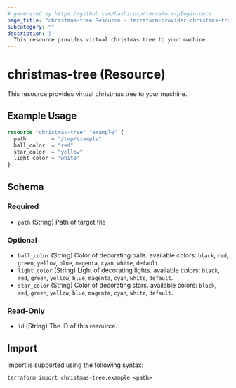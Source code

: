 ```yaml
---
# generated by https://github.com/hashicorp/terraform-plugin-docs
page_title: "christmas-tree Resource - terraform-provider-christmas-tree"
subcategory: ""
description: |-
  This resource provides virtual christmas tree to your machine.
---
```


# christmas-tree (Resource)

This resource provides virtual christmas tree to your machine.

## Example Usage

```terraform
resource "christmas-tree" "example" {
  path        = "/tmp/example"
  ball_color  = "red"
  star_color  = "yellow"
  light_color = "white"
}
```

<!-- schema generated by tfplugindocs -->
## Schema

### Required

- `path` (String) Path of target file

### Optional

- `ball_color` (String) Color of decorating balls. available colors: `black`, `red`, `green`, `yellow`, `blue`, `magenta`, `cyan`, `white`, `default`.
- `light_color` (String) Light of decorating lights. available colors: `black`, `red`, `green`, `yellow`, `blue`, `magenta`, `cyan`, `white`, `default`.
- `star_color` (String) Color of decorating stars. available colors: `black`, `red`, `green`, `yellow`, `blue`, `magenta`, `cyan`, `white`, `default`.

### Read-Only

- `id` (String) The ID of this resource.

## Import

Import is supported using the following syntax:

```shell
terraform import christmas-tree.example <path>
```
